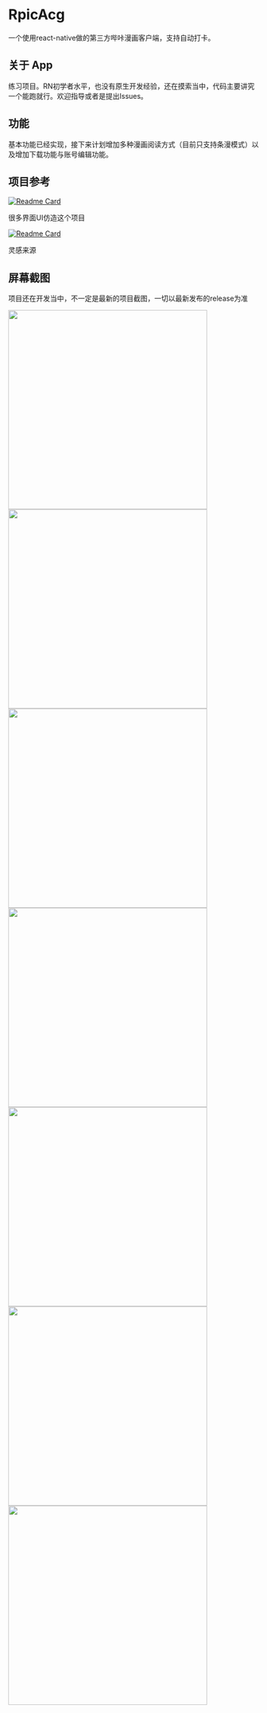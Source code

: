 # RpicAcg
一个使用react-native做的第三方哔咔漫画客户端，支持自动打卡。

## 关于 App
练习项目。RN初学者水平，也没有原生开发经验，还在摸索当中，代码主要讲究一个能跑就行。欢迎指导或者是提出Issues。

## 功能
基本功能已经实现，接下来计划增加多种漫画阅读方式（目前只支持条漫模式）以及增加下载功能与账号编辑功能。

## 项目参考
[![Readme Card](https://github-readme-stats.vercel.app/api/pin/?username=wgh136&repo=PicaComic)](https://github.com/wgh136/PicaComic)  

很多界面UI仿造这个项目

[![Readme Card](https://github-readme-stats.vercel.app/api/pin/?username=youniaogu&repo=MangaReader)](https://github.com/youniaogu/MangaReader)  

灵感来源

## 屏幕截图

项目还在开发当中，不一定是最新的项目截图，一切以最新发布的release为准

<img src="screenshots/1.png" style="width: 400px"><img src="screenshots/2.png" style="width: 400px"><img src="screenshots/3.png" style="width: 400px"><img src="screenshots/4.png" style="width: 400px"><img src="screenshots/5.png" style="width: 400px"><img src="screenshots/6.png" style="width: 400px"><img src="screenshots/7.png" style="width: 400px">
